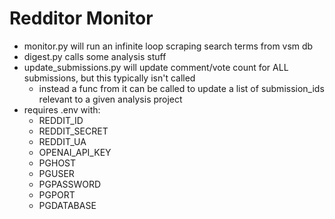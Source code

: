 # Redditor Monitor
* monitor.py will run an infinite loop scraping search terms from vsm db
* digest.py calls some analysis stuff
* update_submissions.py will update comment/vote count for ALL submissions, but this typically isn't called
  * instead a func from it can be called to update a list of submission_ids relevant to a given analysis project
* requires .env with:
  * REDDIT_ID
  * REDDIT_SECRET
  * REDDIT_UA
  * OPENAI_API_KEY
  * PGHOST
  * PGUSER
  * PGPASSWORD
  * PGPORT
  * PGDATABASE
